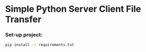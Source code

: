 # Simple Python Server Client File Transfer


### Set-up project:
```bash
pip install -r requirements.txt
```
